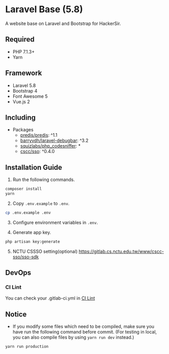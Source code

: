 # Laravel Base (5.8)
A website base on Laravel and Bootstrap for HackerSir.

## Required
- PHP 7.1.3+
- Yarn

## Framework
- Laravel 5.8
- Bootstrap 4
- Font Awesome 5
- Vue.js 2

## Including
- Packages
  - [predis/predis](https://github.com/nrk/predis): ^1.1
  - [barryvdh/laravel-debugbar](https://github.com/barryvdh/laravel-debugbar): ^3.2
  - [squizlabs/php_codesniffer](https://github.com/squizlabs/PHP_CodeSniffer): *
  - [cscc/sso](https://gitlab.cs.nctu.edu.tw/www/cscc-sso/sso-sdk): ^0.4.0

## Installation Guide
1. Run the following commands.
```bash
composer install
yarn
```

2. Copy `.env.example` to `.env`.
```bash
cp .env.example .env
```

3. Configure environment variables in `.env`.

4. Generate app key.
```bash
php artisan key:generate
```

5. NCTU CSSSO setting(optional)
https://gitlab.cs.nctu.edu.tw/www/cscc-sso/sso-sdk

## DevOps

### CI Lint
You can check your .gitlab-ci.yml in [CI Lint](https://gitlab.cs.nctu.edu.tw/www/www-repo-template/-/ci/lint)

## Notice
- If you modify some files which need to be compiled, make sure you have run the following command before commit.
(For testing in local, you can also compile files by using `yarn run dev` instead.)
```bash
yarn run production
```